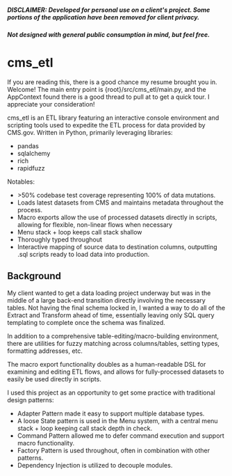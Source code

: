 ##### DISCLAIMER: Developed for personal use on a client's project. Some portions of the application have been removed for client privacy.
##### Not designed with general public consumption in mind, but feel free.

# cms_etl

If you are reading this, there is a good chance my resume brought you in.
Welcome! The main entry point is {root}/src/cms_etl/main.py,
and the AppContext found there is a good thread to pull at to get a quick tour. I appreciate your consideration!

cms_etl is an ETL library featuring an interactive console environment and scripting tools used to expedite
the ETL process for data provided by CMS.gov. Written in Python, primarily leveraging libraries:
- pandas
- sqlalchemy
- rich
- rapidfuzz

Notables:
- \>50% codebase test coverage representing 100% of data mutations.
- Loads latest datasets from CMS and maintains metadata throughout the process.
- Macro exports allow the use of processed datasets directly in scripts, allowing for flexible, non-linear flows when necessary
- Menu stack + loop keeps call stack shallow
- Thoroughly typed throughout
- Interactive mapping of source data to destination columns, outputting .sql scripts ready to load data into production.

## Background

My client wanted to get a data loading project underway but was in the middle of a large back-end transition
directly involving the necessary tables. Not having the final schema locked in, I wanted a way to do all
of the Extract and Transform ahead of time, essentially leaving only SQL query templating to complete once the
schema was finalized.

In addition to a comprehensive table-editing/macro-building environment, there are utilities for fuzzy matching across
columns/tables, setting types, formatting addresses, etc.

The macro export functionality doubles as a human-readable DSL for
examining and editing ETL flows, and allows for fully-processed datasets to easily be used directly in scripts.

I used this project as an opportunity to get some practice with traditional design patterns:
- Adapter Pattern made it easy to support multiple database types.
- A loose State pattern is used in the Menu system, with a central menu stack + loop keeping call stack depth in check.
- Command Pattern allowed me to defer command execution and support macro functionality.
- Factory Pattern is used throughout, often in combination with other patterns.
- Dependency Injection is utilized to decouple modules.


